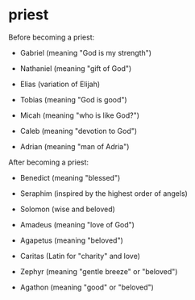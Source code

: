 # priest
Before becoming a priest:

- Gabriel (meaning "God is my strength")
    
- Nathaniel (meaning "gift of God")
    
- Elias (variation of Elijah)
    
- Tobias (meaning "God is good")
    
- Micah (meaning "who is like God?")
    
- Caleb (meaning "devotion to God")
    
- Adrian (meaning "man of Adria")
    

After becoming a priest:

- Benedict (meaning "blessed")
    
- Seraphim (inspired by the highest order of angels)
    
- Solomon (wise and beloved)
    
- Amadeus (meaning "love of God")
    
- Agapetus (meaning "beloved")
    
- Caritas (Latin for "charity" and love)
    
- Zephyr (meaning "gentle breeze" or "beloved")
    
- Agathon (meaning "good" or "beloved")